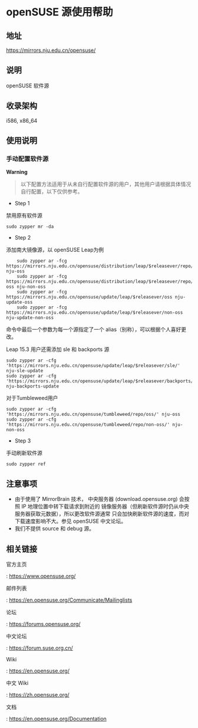 # openSUSE 源使用帮助

## 地址

<https://mirrors.nju.edu.cn/opensuse/>

## 说明

openSUSE 软件源

## 收录架构

i586, x86_64

## 使用说明

### 手动配置软件源

**Warning**
> 以下配置方法适用于从未自行配置软件源的用户，其他用户请根据具体情况自行配置，以下仅供参考。

* Step 1

禁用原有软件源

    sudo zypper mr -da

* Step 2

添加南大镜像源，以 openSUSE Leap为例
```
    sudo zypper ar -fcg https://mirrors.nju.edu.cn/opensuse/distribution/leap/$releasever/repo/oss nju-oss
    sudo zypper ar -fcg https://mirrors.nju.edu.cn/opensuse/distribution/leap/$releasever/repo/non-oss nju-non-oss
    sudo zypper ar -fcg https://mirrors.nju.edu.cn/opensuse/update/leap/$releasever/oss nju-update-oss
    sudo zypper ar -fcg https://mirrors.nju.edu.cn/opensuse/update/leap/$releasever/non-oss nju-update-non-oss
```
命令中最后一个参数为每一个源指定了一个 alias（别称），可以根据个人喜好更改。

Leap 15.3 用户还需添加 sle 和 backports 源

```
sudo zypper ar -cfg 'https://mirrors.nju.edu.cn/opensuse/update/leap/$releasever/sle/' nju-sle-update
sudo zypper ar -cfg 'https://mirrors.nju.edu.cn/opensuse/update/leap/$releasever/backports/' nju-backports-update
```

对于Tumbleweed用户

```
sudo zypper ar -cfg 'https://mirrors.nju.edu.cn/opensuse/tumbleweed/repo/oss/' nju-oss
sudo zypper ar -cfg 'https://mirrors.nju.edu.cn/opensuse/tumbleweed/repo/non-oss/' nju-non-oss
```
* Step 3

手动刷新软件源

    sudo zypper ref


## 注意事项

-   由于使用了 MirrorBrain 技术， 中央服务器 (download.opensuse.org)
    会按照 IP 地理位置中转下载请求到附近的
    镜像服务器（但刷新软件源时仍从中央服务器获取元数据），所以更改软件源通常
    只会加快刷新软件源的速度，而对下载速度影响不大。参见 openSUSE
    中文论坛。
-   我们不提供 source 和 debug 源。

## 相关链接

官方主页

:   <https://www.opensuse.org/>

邮件列表

:   <https://en.opensuse.org/Communicate/Mailinglists>

论坛

:   <https://forums.opensuse.org/>

中文论坛

:   <https://forum.suse.org.cn/>

Wiki

:   <https://en.opensuse.org/>

中文 Wiki

:   <https://zh.opensuse.org/>

文档

:   <https://en.opensuse.org/Documentation>
